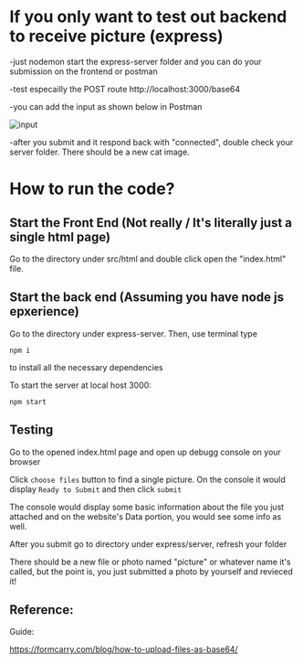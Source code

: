 # If you only want to test out backend to receive picture (express)

-just nodemon start the express-server folder and you can do your submission on the frontend or postman

-test especailly the POST route http://localhost:3000/base64

-you can add the input as shown below in Postman

![input](https://user-images.githubusercontent.com/58338071/185515143-23f9bc10-09b2-4471-8f05-65a4cbe0bde8.JPG)

-after you submit and it respond back with "connected", double check your server folder. There should be a new cat image.

# How to run the code?

## Start the Front End (Not really / It's literally just a single html page)

Go to the directory under src/html and double click open the "index.html" file.

## Start the back end (Assuming you have node js epxerience)

Go to the directory under express-server. Then, use terminal type

```
npm i
```

to install all the necessary dependencies

To start the server at local host 3000: 
```
npm start
```
## Testing

Go to the opened index.html page and open up debugg console on your browser

Click ```choose files``` button to find a single picture. On the console it would display ```Ready to Submit```
and then click ```submit```

The console would display some basic information about the file you just attached and on the website's Data portion, you would see some info as well.

After you submit go to directory under express/server, refresh your folder

There should be a new file or photo named "picture" or whatever name it's called, but the point is, you just submitted a photo by yourself and revieced it!

## Reference:

Guide:

https://formcarry.com/blog/how-to-upload-files-as-base64/



